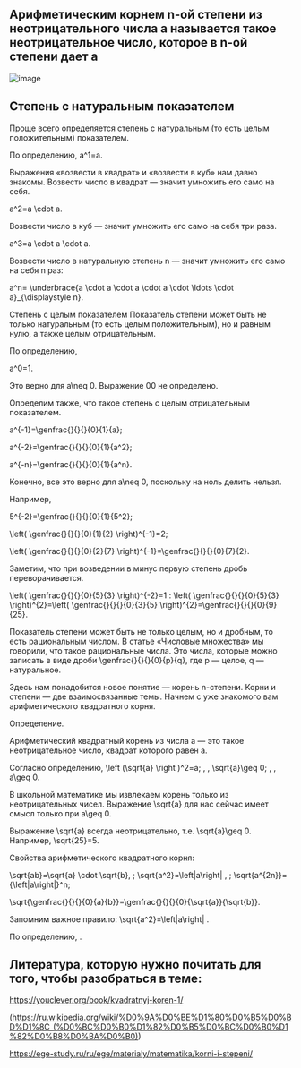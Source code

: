 ## Арифметическим корнем n-ой степени из неотрицательного числа а называется такое неотрицательное число, которое в n-ой степени дает а
![image](https://user-images.githubusercontent.com/114632272/195480785-d1d22348-3cfa-480e-b140-49e80dcc152c.png)
## Степень с натуральным показателем
Проще всего определяется степень с натуральным (то есть целым положительным) показателем.

По определению, a^1=a.

Выражения «возвести в квадрат» и «возвести в куб» нам давно знакомы.
Возвести число в квадрат — значит умножить его само на себя.

a^2=a \cdot a.

Возвести число в куб — значит умножить его само на себя три раза.

a^3=a \cdot a \cdot a.

Возвести число в натуральную степень n — значит умножить его само на себя n раз:

a^n= \underbrace{a \cdot a \cdot a \cdot a \cdot \ldots \cdot a}_{\displaystyle n}.

Степень с целым показателем
Показатель степени может быть не только натуральным (то есть целым положительным), но и равным нулю, а также целым отрицательным.

По определению,

a^0=1.

Это верно для a\neq 0. Выражение 00 не определено.

Определим также, что такое степень с целым отрицательным показателем.

a^{-1}=\genfrac{}{}{}{0}{1}{a};

a^{-2}=\genfrac{}{}{}{0}{1}{a^2};

a^{-n}=\genfrac{}{}{}{0}{1}{a^n}.

Конечно, все это верно для a\neq 0, поскольку на ноль делить нельзя.

Например,

5^{-2}=\genfrac{}{}{}{0}{1}{5^2};

\left( \genfrac{}{}{}{0}{1}{2} \right)^{-1}=2;

\left( \genfrac{}{}{}{0}{2}{7} \right)^{-1}=\genfrac{}{}{}{0}{7}{2}.

Заметим, что при возведении в минус первую степень дробь переворачивается.

\left( \genfrac{}{}{}{0}{5}{3} \right)^{-2}=1 : \left( \genfrac{}{}{}{0}{5}{3} \right)^{2}=\left( \genfrac{}{}{}{0}{3}{5} \right)^{2}=\genfrac{}{}{}{0}{9}{25}.

Показатель степени может быть не только целым, но и дробным, то есть рациональным числом. В статье «Числовые множества» мы говорили, что такое рациональные числа. Это числа, которые можно записать в виде дроби \genfrac{}{}{}{0}{p}{q}, где p — целое, q — натуральное.

Здесь нам понадобится новое понятие — корень n-степени. Корни и степени — две взаимосвязанные темы. Начнем с уже знакомого вам арифметического квадратного корня.

Определение.

Арифметический квадратный корень из числа a — это такое неотрицательное число, квадрат которого равен a.

Согласно определению, \left (\sqrt{a} \right )^2=a; \, \, \sqrt{a}\geq 0; \, \, a\geq 0.

В школьной математике мы извлекаем корень только из неотрицательных чисел. Выражение  \sqrt{a}  для нас сейчас имеет смысл только при a\geq 0.

Выражение \sqrt{a} всегда неотрицательно, т.е. \sqrt{a}\geq 0. Например, \sqrt{25}=5.

Свойства арифметического квадратного корня:

\sqrt{ab}=\sqrt{a} \cdot \sqrt{b}, \; \sqrt{a^2}=\left|a\right| , \; \sqrt{a^{2n}}={\left|a\right|}^n; 

\sqrt{\genfrac{}{}{}{0}{a}{b}}=\genfrac{}{}{}{0}{\sqrt{a}}{\sqrt{b}}.

Запомним важное правило: \sqrt{a^2}=\left|a\right| .

По определению, .
## Литература, которую нужно почитать для того, чтобы разобраться в теме:
https://youclever.org/book/kvadratnyj-koren-1/

(https://ru.wikipedia.org/wiki/%D0%9A%D0%BE%D1%80%D0%B5%D0%BD%D1%8C_(%D0%BC%D0%B0%D1%82%D0%B5%D0%BC%D0%B0%D1%82%D0%B8%D0%BA%D0%B0))

https://ege-study.ru/ru/ege/materialy/matematika/korni-i-stepeni/




